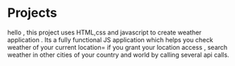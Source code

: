 # Projects
hello , this project uses HTML,css and javascript to create weather application .
Its a fully functional JS application which helps you check weather of your current location= if you grant your location access , search weather in other cities of your country and world by calling several api calls.
